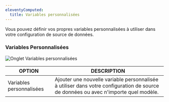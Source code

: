 ```yaml
---
eleventyComputed:
  title: Variables personnalisées
---
```

Vous pouvez définir vos propres variables personnalisées à utiliser dans votre configuration de source de données.

### Variables Personnalisées

![Onglet Variables personnalisées](https://cdnweb.devolutions.net/docs/docs_en_rdm_mac_clip10050.png)

| OPTION           | DESCRIPTION                                                                               |
|------------------|-------------------------------------------------------------------------------------------|
| Variables personnalisées | Ajouter une nouvelle variable personnalisée à utiliser dans votre configuration de source de données ou avec n'importe quel modèle. |
